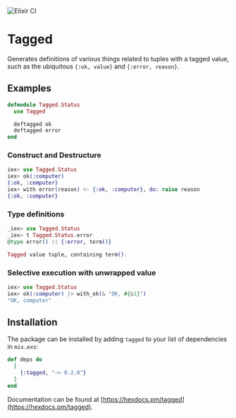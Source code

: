 ![Elixir CI](https://github.com/notCalle/elixir-tagged/workflows/Elixir%20CI/badge.svg)

# Tagged

Generates definitions of various things related to tuples with a tagged value,
such as the ubiquitous `{:ok, value}` and `{:error, reason}`.

## Examples

```elixir
defmodule Tagged.Status
  use Tagged

  deftagged ok
  deftagged error
end
```

### Construct and Destructure

```elixir
iex> use Tagged.Status
iex> ok(:computer)
{:ok, :computer}
iex> with error(reason) <- {:ok, :computer}, do: raise reason
{:ok, :computer}
```

### Type definitions

```elixir
_iex> use Tagged.Status
_iex> t Tagged.Status.error
@type error() :: {:error, term()}

Tagged value tuple, containing term().
```

### Selective execution with unwrapped value

```elixir
iex> use Tagged.Status
iex> ok(:computer) |> with_ok(& "OK, #{&1}")
"OK, computer"
```

## Installation

The package can be installed by adding `tagged` to your list of dependencies
in `mix.exs`:

```elixir
def deps do
  [
    {:tagged, "~> 0.2.0"}
  ]
end
```

Documentation can be found at [https://hexdocs.pm/tagged](https://hexdocs.pm/tagged).

